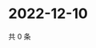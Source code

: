 # 2022-12-10

共 0 条

<!-- BEGIN WEIBO -->
<!-- 最后更新时间 Sat Dec 10 2022 21:18:13 GMT+0800 (China Standard Time) -->

<!-- END WEIBO -->
